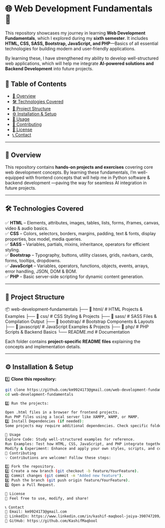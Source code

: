 # 🌐 Web Development Fundamentals 🚀  

This repository showcases my journey in learning **Web Development Fundamentals**, which I explored during my **sixth semester**. It includes **HTML, CSS, SASS, Bootstrap, JavaScript, and PHP**—Basics of all essential technologies for building modern and user-friendly applications.  

By learning these, I have strengthened my ability to develop well-structured web applications, which will help me integrate **AI-powered solutions and Backend Development** into future projects.  

## 📌 Table of Contents  
- [📖 Overview](#-overview)  
- [🛠️ Technologies Covered](#-technologies-covered)  
- [📂 Project Structure](#-project-structure)  
- [⚙️ Installation & Setup](#-installation--setup)  
- [🚀 Usage](#-usage)  
- [🤝 Contributing](#-contributing)  
- [📜 License](#-license)  
- [📞 Contact](#-contact)  

---

## 📖 Overview  
This repository contains **hands-on projects and exercises** covering core web development concepts. By learning these fundamentals, I’m well-equipped with frontend concepts that will help me in Python software & backend development —paving the way for seamless AI integration in future projects. 

---

## 🛠️ Technologies Covered  
✅ **HTML** – Elements, attributes, images, tables, lists, forms, iframes, canvas, video & audio basics.  
✅ **CSS** – Colors, selectors, borders, margins, padding, text & fonts, display properties, box model, media queries.  
✅ **SASS** – Variables, partials, mixins, inheritance, operators for efficient styling.  
✅ **Bootstrap** – Typography, buttons, utility classes, grids, navbars, cards, forms, tooltips, dropdowns.  
✅ **JavaScript** – Variables, operators, functions, objects, events, arrays, error handling, JSON, DOM & BOM.  
✅ **PHP** – Basic server-side scripting for dynamic content generation.  

---

## 📂 Project Structure  
📦 web-development-fundamentals
├── 📁 html/ # HTML Projects & Examples
├── 📁 css/ # CSS Styling & Projects
├── 📁 sass/ # SASS Files & Compilation Output
├── 📁 bootstrap/ # Bootstrap Components & Layouts
├── 📁 javascript/ # JavaScript Examples & Projects
├── 📁 php/ # PHP Scripts & Backend Basics
└── README.md # Documentation


Each folder contains **project-specific README files** explaining the concepts and implementation details.  

---

## ⚙️ Installation & Setup  

1️⃣ **Clone this repository:**  
```bash
git clone https://github.com/km9924173@gmail.com/web-development-fundamentals.git
cd web-development-fundamentals

2️⃣ Run the projects:

Open .html files in a browser for frontend projects.
Run PHP files using a local server like XAMPP, WAMP, or MAMP.
3️⃣ Install Dependencies (if needed):
Some projects may require additional dependencies. Check specific folders for setup details.

🚀 Usage
Explore Code: Study well-structured examples for reference.
Run Examples: Test how HTML, CSS, JavaScript, and PHP integrate together.
Modify & Experiment: Enhance and apply your own styles, scripts, and components.
🤝 Contributing
💡 Contributions are welcome! Follow these steps:

1️⃣ Fork the repository.
2️⃣ Create a new branch (git checkout -b feature/YourFeature).
3️⃣ Commit changes (git commit -m "Added new feature").
4️⃣ Push the branch (git push origin feature/YourFeature).
5️⃣ Open a Pull Request.

📜 License
🤝 Feel free to use, modify, and share!

📞 Contact
📧 Email: km9924173@gmail.com
🔗 LinkedIn: https://www.linkedin.com/in/kashif-maqbool-joiya-390747209/
🐙 GitHub: https://github.com/KashifMaqbool

